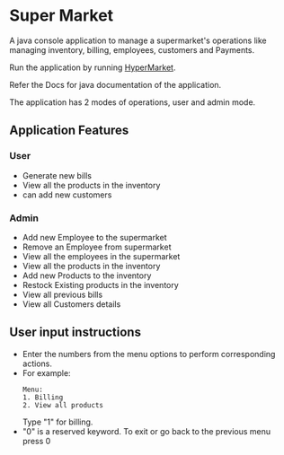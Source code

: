 # Super Market

A java console application to manage a supermarket's operations like managing inventory, billing, employees, customers and Payments.

Run the application by running [HyperMarket](src/main/java/main/HyperMarket.java).

Refer the Docs for java documentation of the application.

The application has 2 modes of operations, user and admin mode.

## Application Features

### User
* Generate new bills 
* View all the products in the inventory
* can add new customers

### Admin
* Add new Employee to the supermarket
* Remove an Employee from supermarket
* View all the employees in the supermarket
* View all the products in the inventory
* Add new Products to the inventory
* Restock Existing products in the inventory
* View all previous bills
* View all Customers details


## User input instructions

* Enter the numbers from the menu options to perform corresponding actions.
* For example:
  ```
  Menu:
  1. Billing
  2. View all products
  ```
  Type "1" for billing.
* "0" is a reserved keyword. To exit or go back to the previous menu press 0



